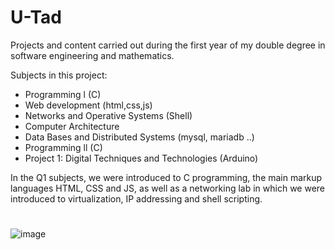 # U-Tad 

Projects and content carried out during the first year of my double degree in software engineering and mathematics.

Subjects in this project: 
- Programming l (C)
- Web development (html,css,js)
- Networks and Operative Systems (Shell)
- Computer Architecture
- Data Bases and Distributed Systems (mysql, mariadb ..)
- Programming ll (C)
- Project 1: Digital Techniques and Technologies (Arduino)

In the Q1 subjects, we were introduced to C programming, the main markup languages HTML, CSS and JS, as well as a networking lab in which we were introduced to virtualization, IP addressing and shell scripting.

#

#

#














![image](https://github.com/ismaelucky342/U-Tad/assets/153450550/1bb41ec7-9ad3-47bb-bc39-ea99c82466da)










